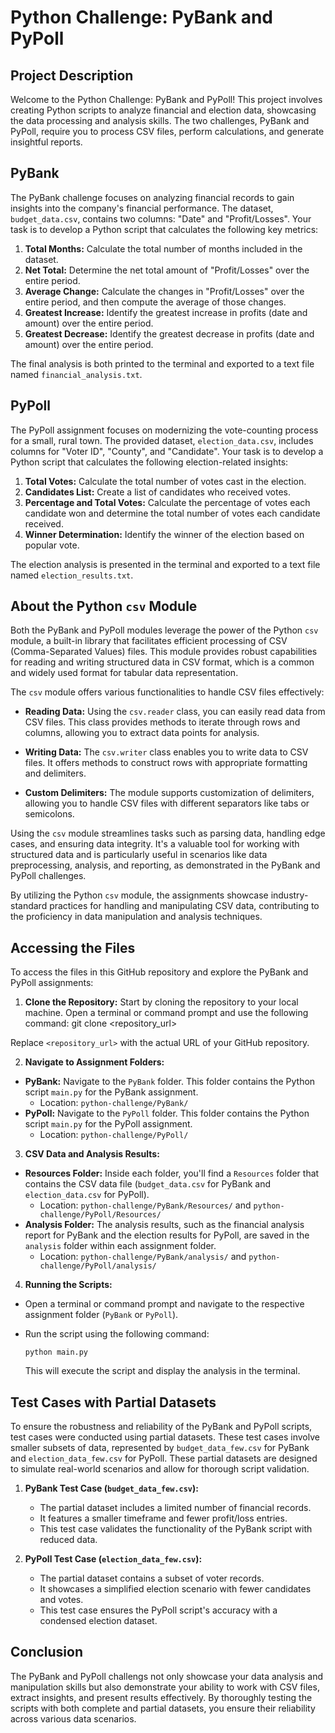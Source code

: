 # Python Challenge: PyBank and PyPoll

## Project Description

Welcome to the Python Challenge: PyBank and PyPoll! This project involves creating Python scripts to analyze financial and election data, showcasing the data processing and analysis skills. The two challenges, PyBank and PyPoll, require you to process CSV files, perform calculations, and generate insightful reports.
## PyBank

The PyBank challenge focuses on analyzing financial records to gain insights into the company's financial performance. The dataset, `budget_data.csv`, contains two columns: "Date" and "Profit/Losses". Your task is to develop a Python script that calculates the following key metrics:

1. **Total Months:** Calculate the total number of months included in the dataset.
2. **Net Total:** Determine the net total amount of "Profit/Losses" over the entire period.
3. **Average Change:** Calculate the changes in "Profit/Losses" over the entire period, and then compute the average of those changes.
4. **Greatest Increase:** Identify the greatest increase in profits (date and amount) over the entire period.
5. **Greatest Decrease:** Identify the greatest decrease in profits (date and amount) over the entire period.

The final analysis is both printed to the terminal and exported to a text file named `financial_analysis.txt`.

## PyPoll

The PyPoll assignment focuses on modernizing the vote-counting process for a small, rural town. The provided dataset, `election_data.csv`, includes columns for "Voter ID", "County", and "Candidate". Your task is to develop a Python script that calculates the following election-related insights:

1. **Total Votes:** Calculate the total number of votes cast in the election.
2. **Candidates List:** Create a list of candidates who received votes.
3. **Percentage and Total Votes:** Calculate the percentage of votes each candidate won and determine the total number of votes each candidate received.
4. **Winner Determination:** Identify the winner of the election based on popular vote.

The election analysis is presented in the terminal and exported to a text file named `election_results.txt`.

## About the Python `csv` Module

Both the PyBank and PyPoll modules leverage the power of the Python `csv` module, a built-in library that facilitates efficient processing of CSV (Comma-Separated Values) files. This module provides robust capabilities for reading and writing structured data in CSV format, which is a common and widely used format for tabular data representation.

The `csv` module offers various functionalities to handle CSV files effectively:

- **Reading Data:** Using the `csv.reader` class, you can easily read data from CSV files. This class provides methods to iterate through rows and columns, allowing you to extract data points for analysis.

- **Writing Data:** The `csv.writer` class enables you to write data to CSV files. It offers methods to construct rows with appropriate formatting and delimiters.

- **Custom Delimiters:** The module supports customization of delimiters, allowing you to handle CSV files with different separators like tabs or semicolons.

Using the `csv` module streamlines tasks such as parsing data, handling edge cases, and ensuring data integrity. It's a valuable tool for working with structured data and is particularly useful in scenarios like data preprocessing, analysis, and reporting, as demonstrated in the PyBank and PyPoll challenges.

By utilizing the Python `csv` module, the assignments showcase industry-standard practices for handling and manipulating CSV data, contributing to the proficiency in data manipulation and analysis techniques.


## Accessing the Files

To access the files in this GitHub repository and explore the PyBank and PyPoll assignments:

1. **Clone the Repository:** Start by cloning the repository to your local machine. Open a terminal or command prompt and use the following command:
                         git clone <repository_url>

Replace `<repository_url>` with the actual URL of your GitHub repository.

2. **Navigate to Assignment Folders:**
- **PyBank:** Navigate to the `PyBank` folder. This folder contains the Python script `main.py` for the PyBank assignment.
  - Location: `python-challenge/PyBank/`
- **PyPoll:** Navigate to the `PyPoll` folder. This folder contains the Python script `main.py` for the PyPoll assignment.
  - Location: `python-challenge/PyPoll/`

3. **CSV Data and Analysis Results:**
- **Resources Folder:** Inside each folder, you'll find a `Resources` folder that contains the CSV data file (`budget_data.csv` for PyBank and `election_data.csv` for PyPoll).
  - Location: `python-challenge/PyBank/Resources/` and `python-challenge/PyPoll/Resources/`
- **Analysis Folder:** The analysis results, such as the financial analysis report for PyBank and the election results for PyPoll, are saved in the `analysis` folder within each assignment folder.
  - Location: `python-challenge/PyBank/analysis/` and `python-challenge/PyPoll/analysis/`

4. **Running the Scripts:**
- Open a terminal or command prompt and navigate to the respective assignment folder (`PyBank` or `PyPoll`).
- Run the script using the following command:

  ```
  python main.py
  ```
  This will execute the script and display the analysis in the terminal.
## Test Cases with Partial Datasets

To ensure the robustness and reliability of the PyBank and PyPoll scripts, test cases were conducted using partial datasets. These test cases involve smaller subsets of data, represented by `budget_data_few.csv` for PyBank and `election_data_few.csv` for PyPoll. These partial datasets are designed to simulate real-world scenarios and allow for thorough script validation.

1. **PyBank Test Case (`budget_data_few.csv`):**
   - The partial dataset includes a limited number of financial records.
   - It features a smaller timeframe and fewer profit/loss entries.
   - This test case validates the functionality of the PyBank script with reduced data.

2. **PyPoll Test Case (`election_data_few.csv`):**
   - The partial dataset contains a subset of voter records.
   - It showcases a simplified election scenario with fewer candidates and votes.
   - This test case ensures the PyPoll script's accuracy with a condensed election dataset.

## Conclusion

The PyBank and PyPoll challengs not only showcase your data analysis and manipulation skills but also demonstrate your ability to work with CSV files, extract insights, and present results effectively. By thoroughly testing the scripts with both complete and partial datasets, you ensure their reliability across various data scenarios.

